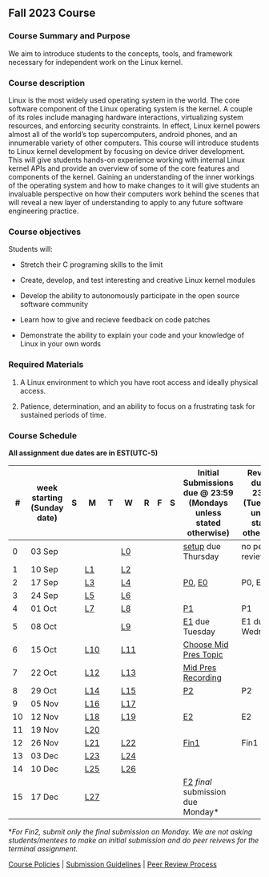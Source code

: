 ## Fall 2023 Course

### Course Summary and Purpose

We aim to introduce students to the concepts, tools, and framework necessary for independent work on the Linux kernel.

### Course description

Linux is the most widely used operating system in the world. The core software component of the Linux operating system is the kernel. A couple of its roles include managing hardware interactions, virtualizing system resources, and enforcing security constraints. In effect, Linux kernel powers almost all of the world’s top supercomputers, android phones, and an innumerable variety of other computers. This course will introduce students to Linux kernel development by focusing on device driver development. This will give students hands-on experience working with internal Linux kernel APIs and provide an overview of some of the core features and components of the kernel. Gaining an understanding of the inner workings of the operating system and how to make changes to it will give students an invaluable perspective on how their computers work behind the scenes that will reveal a new layer of understanding to apply to any future software engineering practice.

### Course objectives

Students will:

* Stretch their C programing skills to the limit

* Create, develop, and test interesting and creative Linux kernel modules

* Develop the ability to autonomously participate in the open source software community

* Learn how to give and recieve feedback on code patches

* Demonstrate the ability to explain your code and your knowledge of Linux in your own words

### Required Materials

1. A Linux environment to which you have root access and ideally physical access.

2. Patience, determination, and an ability to focus on a frustrating task for sustained periods of time.

### Course Schedule

**All assignment due dates are in EST(UTC-5)**

|#| week starting (Sunday date) |S|M|T|W|R|F|S|Initial Submissions due @ 23:59 (Mondays unless stated otherwise)|Reviews due @ 23:59 (Tuesdays unless stated otherwise)|Final Submissions due @ 23:59 (Wednesdays unless stated otherwise)|
|--|--|--|--|--|--|--|--|--|--|--|--|
|0| 03 Sep||||[L0](lectures/L0.md)||||[setup](assignments/setup.md) due Thursday|no peer review||
|1| 10 Sep||[L1](lectures/L1.md)||[L2](lectures/L2.md)|||||||
|2| 17 Sep||[L3](lectures/L3.md)||[L4](lectures/L4.md)||||[P0](assignments/P0.md), [E0](assignments/E0.md)|P0, E0|P0, E0|
|3| 24 Sep||[L5](lectures/L5.md)||[L6](lectures/L6.md)|||||||
|4| 01 Oct||[L7](lectures/L7.md)||[L8](lectures/L8.md)||||[P1](assignments/P1.md)|P1|P1|
|5| 08 Oct||||[L9](lectures/L9.md)||||[E1](assignments/E1.md) due Tuesday|E1 due Wednesday|E1 due Thursday|
|6| 15 Oct||[L10](lectures/L10.md)||[L11](lectures/L11.md)||||[Choose Mid Pres Topic](assignments/mid_pres_guide.md)|||
|7| 22 Oct||[L12](lectures/L12.md)||[L13](lectures/L13.md)||||[Mid Pres Recording](assignments/mid_pres_guide.md)|||
|8| 29 Oct||[L14](lectures/L14.md)||[L15](lectures/L15.md)||||[P2](assignments/P2.md)|P2|P2|
|9| 05 Nov||[L16](lectures/L16.md)||[L17](lectures/L17.md)|||||||
|10| 12 Nov||[L18](lectures/L18.md)||[L19](lectures/L19.md)||||[E2](assignments/E2.md)|E2|E2|
|11| 19 Nov||[L20](lectures/L20.md)|||||||||
|12| 26 Nov||[L21](lectures/L21.md)||[L22](lectures/L23.md)||||[Fin1](assignments/F1.md)|Fin1|Fin1|
|13| 03 Dec||[L23](lectures/L23.md)||[L24](lectures/L24.md)|||||||
|14| 10 Dec||[L25](lectures/F0.md)||[L26](lectures/F1.md)|||||||
|15| 17 Dec||[L27](lectures/F2.md)||||||[F2](assignments/F1.md) *final* submission due Monday\* |||

\**For Fin2, submit only the final submission on Monday. We are not asking students/mentees to make an initial submission and do peer reivews for the terminal assignment.*

[Course Policies](policies/course_policies.md) | [Submission Guidelines](policies/submission_guidelines.md) | [Peer Review Process](policies/peer_review.md)
